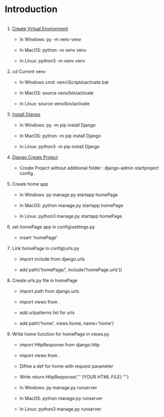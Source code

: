 # Introduction

<ol>
  <br><li><a href="https://www.w3schools.com/django/django_create_virtual_environment.php">Create Virtual Environment</a>
    <ul>
     <br><li>In Windows: py -m venv venv</li>
     <br><li>In MacOS: python -m venv venv</li>
     <br><li>In Linux: python3 -m venv venv</li>
    </ul>
  </li>
  <br><li>cd Current venv
    <ul>
     <br><li>In Windows cmd: venv\Scripts\activate.bat</li>
     <br><li>In MacOS: source venv/bin/activate</li>
     <br><li>In Linux: source venv/bin/activate</li>
    </ul>
  </li>
  <br><li><a href="https://www.w3schools.com/django/django_install_django.php">Install Django</a>
    <ul>
     <br><li>In Windows: py -m pip install Django</li>
     <br><li>In MacOS: python -m pip install Django</li>
     <br><li>In Linux: python3 -m pip install Django</li>
    </ul>
  </li>
  <br><li><a href="https://www.w3schools.com/django/django_create_project.php">Django Create Project</a>
    <ul>
     <br><li>Create Project without additional folder : django-admin startproject config .</li>
    </ul>
  </li>
  <br><li>Create home app
    <ul>
     <br><li>In Windows: py manage.py startapp homePage</li>
     <br><li>In MacOS: python manage.py startapp homePage</li>
     <br><li>In Linux: python3 manage.py startapp homePage</li>
    </ul>
  </li>
  <br><li>set homePage app in config\settings.py
    <ul>
     <br><li>insert 'homePage'</li>
    </ul>
  </li>
  <br><li>Link homePage in config\urls.py
    <ul>
     <br><li>import include from django.urls</li>
     <br><li>add path('homePage/', include('homePage.urls'))</li>
    </ul>
  </li>
  <br><li>Create urls.py file in homePage
    <ul>
     <br><li>import path from django.urls</li>
     <br><li>import views from .</li>
     <br><li>add urlpatterns list for urls</li>
     <br><li>add path('home', views.home, name='home')</li>
    </ul>
  </li>
  <br><li>Write home function for homePage in views.py
    <ul>
     <br><li>import HttpResponse from django.http</li>
     <br><li>import views from .</li>
     <br><li>Difine a def for home with request parameter</li>
     <br><li>Write return HttpResponse(''' {YOUR HTML FILE} ''')</li>
     <br><li>In Windows: py manage.py runserver</li>
     <br><li>In MacOS: python manage.py runserver</li>
     <br><li>In Linux: python3 manage.py runserver</li>
    </ul>
  </li>
</ol>
